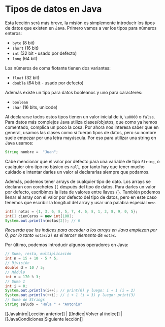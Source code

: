 # Tipos de datos en Java

Esta lección será más breve, la misión es simplemente introducir los tipos de datos que existen en Java. Primero vamos a ver los tipos para números enteros:
- `byte` (8 bit)
- `short` (16 bit)
- `int` (32 bit - usado por defecto)
- `long` (64 bit)

Los números de coma flotante tienen dos variantes:
- `float` (32 bit)
- `double` (64 bit - usado por defecto)

Además existe un tipo para datos booleanos y uno para caracteres:
- `boolean`
- `char` (16 bits, unicode) 

Al declararse todos estos tipos tienen un valor inicial de `0`, `\u0000` o `false`. Para datos más complejos Java utiliza clases/objetos, que como ya hemos comentado, complica un poco la cosa. Por ahora nos interesa saber que en general, usamos las clases como si fueran tipos de datos, pero su nombre suele empezar por una letra mayúscula. Por eso para utilizar una string en Java usamos:

```java
String nombre =  "Juan";
```

Cabe mencionar que el valor por defecto para una variable de tipo `String`, o cualquier otro tipo no básico es `null`, por tanto hay que tener mucho cuidado e intentar darles un valor al declararlas siempre que podamos.

Además, podemos tener arrays de cualquier tipo de dato. Los arrays se declaran con corchetes `[]` después del tipo de datos. Para darles un valor por defecto, escribimos la lista de valores entre llaves `{}`. También podemos llenar el array con el valor por defecto del tipo de datos, pero en este caso tenemos que escribir la longitud del array y usar una palabra especial `new`.

```java
int[] notas = {1, 3, 6, 8, 5, 7, 4, 6, 8, 1, 3, 8, 9, 0, 5};
int[] cienCeros = new int[100];
System.out.println(notas[2]); // 6
```
*Recuerda que los índices para acceder a los arrays en Java empiezan por 0, por lo tanto `notas[2]` es el tercer elemento de `notas`.*

Por último, podemos introducir algunos operadores en Java:

```java
// Suma, resta, multiplicación
int n = 15 + 10 - 5 * 5;
// División
double d = 10 / 5;
// Módulo
int m = 170 % 3;
// Suma 1
int i = 0;
System.out.println(i++); // print(0) y luego: i + 1 (i = 2)
System.out.println(++i); // i + 1 (i = 3) y luego: print(3)
// Suma de Strings
String saludo = "Hola " + "Antonio"
```

[[JavaIntro|Lección anterior]] | [[Indice|Volver al índice]] | [[JavaCondiciones|Siguiente lección]]